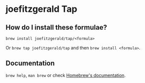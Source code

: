 # joefitzgerald Tap

## How do I install these formulae?

`brew install joefitzgerald/tap/<formula>`

Or `brew tap joefitzgerald/tap` and then `brew install <formula>`.

## Documentation

`brew help`, `man brew` or check [Homebrew's documentation](https://docs.brew.sh).
